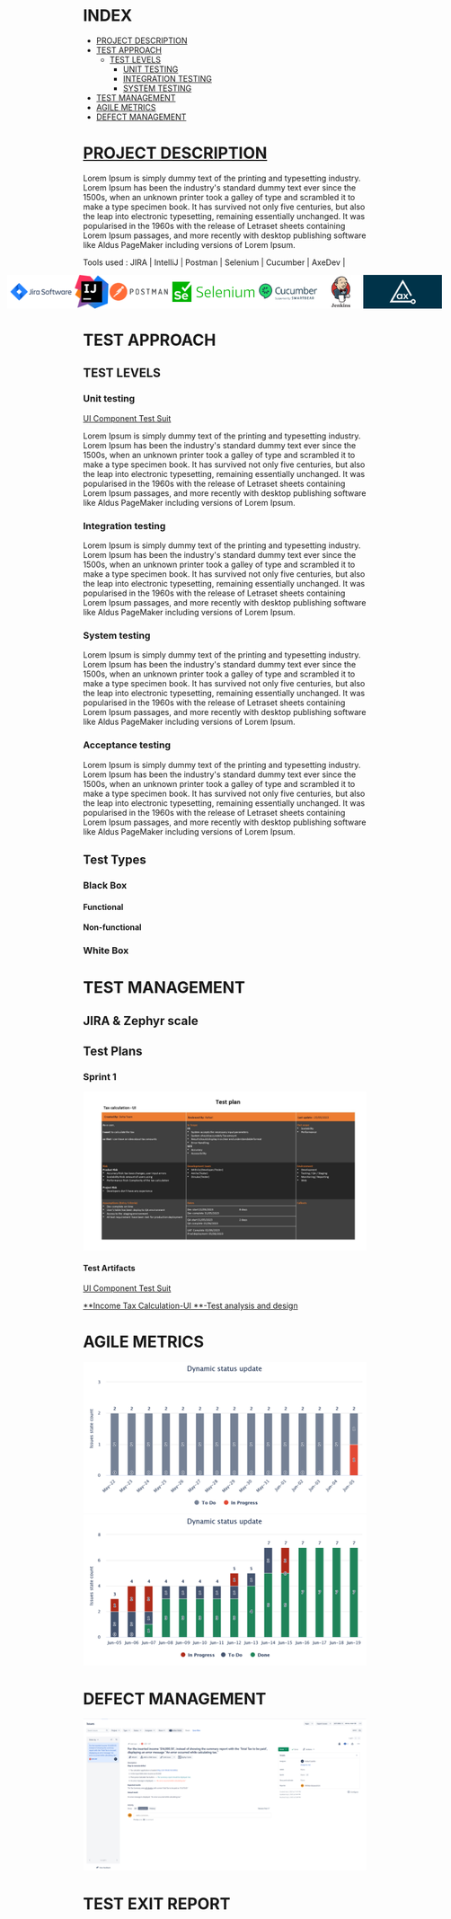 # INDEX

- [PROJECT DESCRIPTION](#project-description)
- [TEST APPROACH](#test-approach)
    - [TEST LEVELS](#test-levels)
        - [UNIT TESTING](#unit-testing)
        - [INTEGRATION TESTING](#integration-testing)
        - [SYSTEM TESTING](#system-testing)
- [TEST MANAGEMENT](#test-management)
- [AGILE METRICS](#agile-metrics)
- [DEFECT MANAGEMENT](#defect-management)

# <u>PROJECT DESCRIPTION</u>

Lorem Ipsum is simply dummy text of the printing and typesetting industry. Lorem Ipsum has been the industry's standard
dummy text ever since the 1500s, when an unknown printer took a galley of type and scrambled it to make a type specimen
book. It has survived not only five centuries, but also the leap into electronic typesetting, remaining essentially
unchanged. It was popularised in the 1960s with the release of Letraset sheets containing Lorem Ipsum passages, and more
recently with desktop publishing software like Aldus PageMaker including versions of Lorem Ipsum.

Tools used
: JIRA | IntelliJ | Postman | Selenium | Cucumber | AxeDev |

<div style="display: flex; justify-content: center;align-items: center; margin: 0;">
<img src="Assets/atlassian_jira-ar21.png" alt="Image 2" style="height: 60px; margin: 0px;">
  <img src="Assets/IntelliJ_IDEA_Icon.svg.png" alt="Image 2" style="height: 60px; margin: 0px;">
 <img src="Assets/postman-inc-logo-vector.png" alt="Image 2" style="height: 60px; margin: 0px;">
<img src="Assets/selenium.png" alt="Image 2" style="height: 60px; margin: 0px;">
  <img src="Assets/0_6T0D8OjInvZhyHDE.png" alt="Image 2" style="height: 60px; margin: 0px;">
  <img src="Assets/jenkins8460.jpg" alt="Image 2" style="height: 60px; margin: 0px;">
  <img src="Assets/axe-rebrand.png" alt="Image 2" style="height: 60px; margin: 0px;">



</div>

# TEST APPROACH

## TEST LEVELS

### Unit testing

[UI Component Test Suit](https://techdojob2.atlassian.net/projects/QTC?selectedItem=com.atlassian.plugins.atlassian-connect-plugin:com.kanoah.test-manager__main-project-page#!/v2/testCases?projectId=10003)

Lorem Ipsum is simply dummy text of the printing and typesetting industry. Lorem Ipsum has been the industry's standard
dummy text ever since the 1500s, when an unknown printer took a galley of type and scrambled it to make a type specimen
book. It has survived not only five centuries, but also the leap into electronic typesetting, remaining essentially
unchanged. It was popularised in the 1960s with the release of Letraset sheets containing Lorem Ipsum passages, and more
recently with desktop publishing software like Aldus PageMaker including versions of Lorem Ipsum.

### Integration testing

Lorem Ipsum is simply dummy text of the printing and typesetting industry. Lorem Ipsum has been the industry's standard
dummy text ever since the 1500s, when an unknown printer took a galley of type and scrambled it to make a type specimen
book. It has survived not only five centuries, but also the leap into electronic typesetting, remaining essentially
unchanged. It was popularised in the 1960s with the release of Letraset sheets containing Lorem Ipsum passages, and more
recently with desktop publishing software like Aldus PageMaker including versions of Lorem Ipsum.

### System testing

Lorem Ipsum is simply dummy text of the printing and typesetting industry. Lorem Ipsum has been the industry's standard
dummy text ever since the 1500s, when an unknown printer took a galley of type and scrambled it to make a type specimen
book. It has survived not only five centuries, but also the leap into electronic typesetting, remaining essentially
unchanged. It was popularised in the 1960s with the release of Letraset sheets containing Lorem Ipsum passages, and more
recently with desktop publishing software like Aldus PageMaker including versions of Lorem Ipsum.

### Acceptance testing

Lorem Ipsum is simply dummy text of the printing and typesetting industry. Lorem Ipsum has been the industry's standard
dummy text ever since the 1500s, when an unknown printer took a galley of type and scrambled it to make a type specimen
book. It has survived not only five centuries, but also the leap into electronic typesetting, remaining essentially
unchanged. It was popularised in the 1960s with the release of Letraset sheets containing Lorem Ipsum passages, and more
recently with desktop publishing software like Aldus PageMaker including versions of Lorem Ipsum.

## Test Types

### Black Box

#### Functional

#### Non-functional

### White Box

# TEST MANAGEMENT

## JIRA & Zephyr scale

## Test Plans

### Sprint 1

![Test plan Sprint 1](/Assets/Slide2.JPG)

#### Test Artifacts

[UI Component Test Suit](https://techdojob2.atlassian.net/projects/QTC?selectedItem=com.atlassian.plugins.atlassian-connect-plugin:com.kanoah.test-manager__main-project-page#!/v2/testCases?projectId=10003)

[**Income Tax Calculation-UI
**-Test analysis and design](https://docs.google.com/document/d/1RmNcYZimInADYbaS5WCcUtNw1NeDR47olZXLoImyVE8/edit)

# AGILE METRICS

![Burndownchart](/Assets/IH_Dynamic_Status_Update_2023-07-24_21_29.png)
![Burndownchart](/Assets/IH_Dynamic_Status_Update_2023-07-24_21_30.png)

# DEFECT MANAGEMENT

![Defect Report](/Assets/Defect%20reporting.png)

# TEST EXIT REPORT
